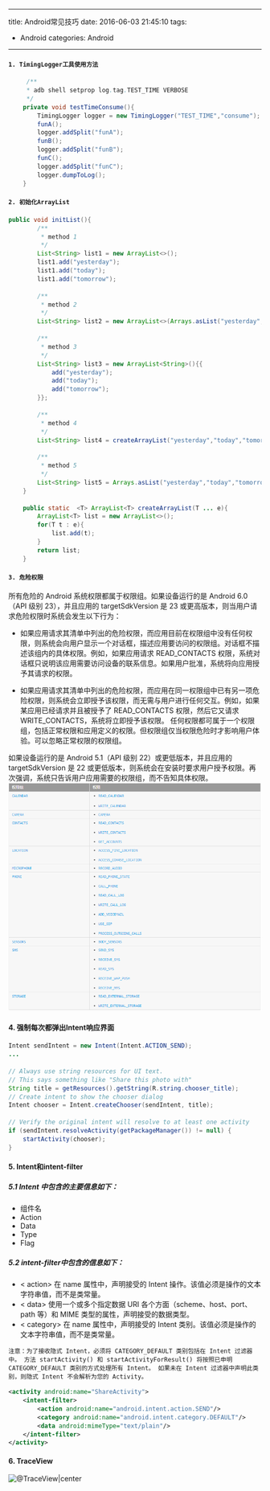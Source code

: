 
---
title:  Android常见技巧
date: 2016-06-03 21:45:10
tags:
- Android
categories: Android
---

#### `1. TimingLogger工具使用方法`
```java
     /**
     * adb shell setprop log.tag.TEST_TIME VERBOSE
     */
    private void testTimeConsume(){
        TimingLogger logger = new TimingLogger("TEST_TIME","consume");
        funA();
        logger.addSplit("funA");
        funB();
        logger.addSplit("funB");
        funC();
        logger.addSplit("funC");
        logger.dumpToLog();
    }
```

#### `2. 初始化ArrayList`
```java
public void initList(){
        /**
         * method 1
         */
        List<String> list1 = new ArrayList<>();
        list1.add("yesterday");
        list1.add("today");
        list1.add("tomorrow");

        /**
         * method 2
         */
        List<String> list2 = new ArrayList<>(Arrays.asList("yesterday","today","tomorrow"));

        /**
         * method 3
         */
        List<String> list3 = new ArrayList<String>(){{
            add("yesterday");
            add("today");
            add("tomorrow");
        }};

        /**
         * method 4
         */
        List<String> list4 = createArrayList("yesterday","today","tomorrow");

        /**
         * method 5
         */
        List<String> list5 = Arrays.asList("yesterday","today","tomorrow");
    }

    public static  <T> ArrayList<T> createArrayList(T ... e){
        ArrayList<T> list = new ArrayList<>();
        for(T t : e){
            list.add(t);
        }
        return list;
    }
```

#### `3. 危险权限`
所有危险的 Android 系统权限都属于权限组。如果设备运行的是 Android 6.0（API 级别 23），并且应用的 targetSdkVersion 是 23 或更高版本，则当用户请求危险权限时系统会发生以下行为：

* 如果应用请求其清单中列出的危险权限，而应用目前在权限组中没有任何权限，则系统会向用户显示一个对话框，描述应用要访问的权限组。对话框不描述该组内的具体权限。例如，如果应用请求 READ_CONTACTS 权限，系统对话框只说明该应用需要访问设备的联系信息。如果用户批准，系统将向应用授予其请求的权限。

* 如果应用请求其清单中列出的危险权限，而应用在同一权限组中已有另一项危险权限，则系统会立即授予该权限，而无需与用户进行任何交互。例如，如果某应用已经请求并且被授予了 READ_CONTACTS 权限，然后它又请求 WRITE_CONTACTS，系统将立即授予该权限。
任何权限都可属于一个权限组，包括正常权限和应用定义的权限。但权限组仅当权限危险时才影响用户体验。可以忽略正常权限的权限组。

如果设备运行的是 Android 5.1（API 级别 22）或更低版本，并且应用的 targetSdkVersion 是 22 或更低版本，则系统会在安装时要求用户授予权限。再次强调，系统只告诉用户应用需要的权限组，而不告知具体权限。
![危险权限](/assets/img/blogs/small_tools/危险权限.PNG)

#### 4. 强制每次都弹出Intent响应界面
```java
Intent sendIntent = new Intent(Intent.ACTION_SEND);
...

// Always use string resources for UI text.
// This says something like "Share this photo with"
String title = getResources().getString(R.string.chooser_title);
// Create intent to show the chooser dialog
Intent chooser = Intent.createChooser(sendIntent, title);

// Verify the original intent will resolve to at least one activity
if (sendIntent.resolveActivity(getPackageManager()) != null) {
    startActivity(chooser);
}
```

#### 5. Intent和intent-filter
##### 5.1 Intent 中包含的主要信息如下：
* 组件名
* Action
* Data
* Type
* Flag

##### 5.2 intent-filter中包含的信息如下：
* < action>
在 name 属性中，声明接受的 Intent 操作。该值必须是操作的文本字符串值，而不是类常量。
* < data>
使用一个或多个指定数据 URI 各个方面（scheme、host、port、path 等）和 MIME 类型的属性，声明接受的数据类型。
* < category>
在 name 属性中，声明接受的 Intent 类别。该值必须是操作的文本字符串值，而不是类常量。

`注意：为了接收隐式 Intent，必须将 CATEGORY_DEFAULT 类别包括在 Intent 过滤器中。 方法 startActivity() 和 startActivityForResult() 将按照已申明 CATEGORY_DEFAULT 类别的方式处理所有 Intent。 如果未在 Intent 过滤器中声明此类别，则隐式 Intent 不会解析为您的 Activity。`

```xml
<activity android:name="ShareActivity">
    <intent-filter>
        <action android:name="android.intent.action.SEND"/>
        <category android:name="android.intent.category.DEFAULT"/>
        <data android:mimeType="text/plain"/>
    </intent-filter>
</activity>
```


#### 6. TraceView
![@TraceView|center](./traceview.PNG)


